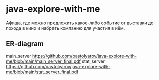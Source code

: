# java-explore-with-me
Афиша, где можно предложить какое-либо событие от выставки до похода в кино и набрать компанию для участия в нём.

## ER-diagram
main_server https://github.com/oastolyarov/java-explore-with-me/blob/main/main_server_final.pdf
stat_server https://github.com/oastolyarov/java-explore-with-me/blob/main/stat_server_final.pdf
